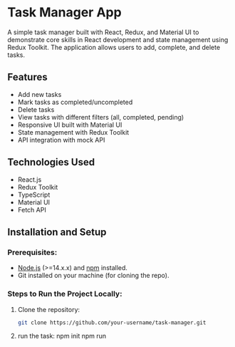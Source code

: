 # Task Manager App

A simple task manager built with React, Redux, and Material UI to demonstrate core skills in React development and state management using Redux Toolkit. The application allows users to add, complete, and delete tasks.

## Features

- Add new tasks
- Mark tasks as completed/uncompleted
- Delete tasks
- View tasks with different filters (all, completed, pending)
- Responsive UI built with Material UI
- State management with Redux Toolkit
- API integration with mock API

## Technologies Used

- React.js
- Redux Toolkit
- TypeScript
- Material UI
- Fetch API

## Installation and Setup

### Prerequisites:

- [Node.js](https://nodejs.org/en/) (>=14.x.x) and [npm](https://www.npmjs.com/) installed.
- Git installed on your machine (for cloning the repo).

### Steps to Run the Project Locally:

1. Clone the repository:

   ```bash
   git clone https://github.com/your-username/task-manager.git

   ```

2. run the task:
   npm init
   npm run

